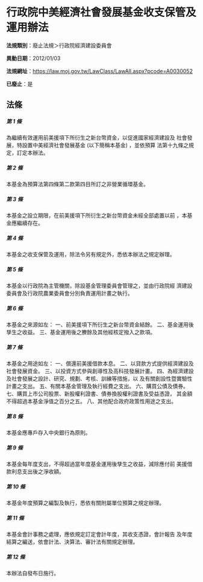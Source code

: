 # 行政院中美經濟社會發展基金收支保管及運用辦法

**法規類別**：廢止法規＞行政院經濟建設委員會

**異動日期**：2012/01/03  

**法規網址**：https://law.moj.gov.tw/LawClass/LawAll.aspx?pcode=A0030052

**已廢止**：是



## 法條
##### 第 1 條
為繼續有效運用前美援項下所衍生之新台幣資金，以促進國家經濟建設及
社會發展，特設置中美經濟社會發展基金 (以下簡稱本基金) ，並依預算
法第十九條之規定，訂定本辦法。

##### 第 2 條
本基金為預算法第四條第二款第四目所訂之非營業循環基金。

##### 第 3 條
本基金之設立期限，在前美援項下所衍生之新台幣資金未經全部處置以前
，本基金應繼續存在。

##### 第 4 條
本基金之收支保管及運用，除法令另有規定外，悉依本辦法之規定辦理。

##### 第 5 條
本基金以行政院為主管機關，除設基金管理委員會管理之，並由行政院經
濟建設委員會及行政院農業委員會分別負責運用計畫之執行。

##### 第 6 條
本基金之來源如左：
一、前美援項下所衍生之新台幣資金結餘。
二、基金運用後孳生之收益。
三、基金運用後之賸餘及其他經核定撥入之款項。


##### 第 7 條
本基金之用途如左：
一、償還前美援借款本息。
二、以貸款方式提供經濟建設及社會發展資金。
三、以投資方式參與創導性及高科技發展計畫。
四、為經濟建設及社會發展之設計、研究、規劃、考核、訓練等措施，以
    及有關創設性暨實驗性計畫之支出。
五、有關本基金管理及執行經費之支出。
六、購買公債及債券。
七、購買上市公司股票、新股權利證書、債券換股權利證書及受益憑證，
    其金額不得超過本基金淨值之百分之五。
八、其他配合政府政策性用途之支出。


##### 第 8 條
本基金應專戶存入中央銀行為原則。

##### 第 9 條
本基金每年度支出，不得超過當年度基金運用後孳生之收益，減除應付前
美援借款利息支出後之淨收額。

##### 第 10 條
本基金年度預算之編製及執行，悉依有關附屬單位預算之規定辦理。

##### 第 11 條
本基金會計事務之處理，應依規定訂定會計年度，其收支憑證，會計報告
及年度結算之編送，依會計法、決算法、審計法有關規定辦理。

##### 第 12 條
本辦法自發布日施行。


